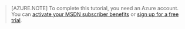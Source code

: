 > [AZURE.NOTE] To complete this tutorial, you need an Azure account. You can <a href="/en-us/pricing/member-offers/msdn-benefits-details/" target="_blank">activate your MSDN subscriber benefits</a> or <a href="/en-us/pricing/free-trial/" target="_blank">sign up for a free trial</a>.
